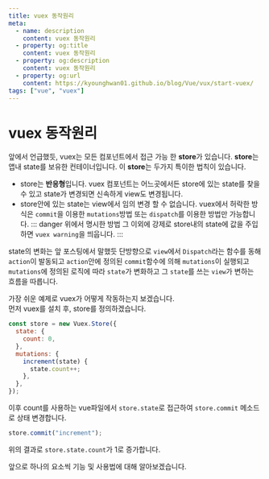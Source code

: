 ```yaml
---
title: vuex 동작원리
meta:
  - name: description
    content: vuex 동작원리
  - property: og:title
    content: vuex 동작원리
  - property: og:description
    content: vuex 동작원리
  - property: og:url
    content: https://kyounghwan01.github.io/blog/Vue/vux/start-vuex/
tags: ["vue", "vuex"]
---
```


# vuex 동작원리

앞에서 언급했듯, vuex는 모든 컴포넌트에서 접근 가능 한 **store**가 있습니다. **store**는 앱내 state를 보유한 컨테이너입니다. 이 **store**는 두가지 특이한 법칙이 있습니다.

- store는 **반응형**입니다. vuex 컴포넌트는 어느곳에서든 store에 있는 state를 찾을 수 있고 state가 변경되면 신속하게 view도 변경됩니다.
- store안에 있는 state는 view에서 임의 변경 할 수 없습니다. vuex에서 허락한 방식은 `commit`을 이용한 `mutations`방법 또는 `dispatch`를 이용한 방법만 가능합니다.
  ::: danger
  위에서 명시한 방법 그 이외에 강제로 store내의 state에 값을 주입하면 `vuex warning`을 띄웁니다.
  :::

state의 변화는 앞 포스팅에서 말했듯 단방향으로 `view`에서 `Dispatch`라는 함수를 동해 `action`이 발동되고 `action`안에 정의된 `commit`함수에 의해 `mutations`이 실행되고 `mutations`에 정의된 로직에 따라 `state`가 변화하고 그 `state`를 쓰는 `view`가 변하는 흐름을 따릅니다.

가장 쉬운 예제로 vuex가 어떻게 작동하는지 보겠습니다.<br>
먼저 vuex를 설치 후, store를 정의하겠습니다.

```js
const store = new Vuex.Store({
  state: {
    count: 0,
  },
  mutations: {
    increment(state) {
      state.count++;
    },
  },
});
```

이후 count를 사용하는 vue파일에서 `store.state`로 접근하여 `store.commit` 메소드로 상태 변경합니다.

```js
store.commit("increment");
```

위의 결과로 `store.state.count`가 1로 증가합니다.

앞으로 하나의 요소씩 기능 및 사용법에 대해 알아보겠습니다.

<TagLinks />

<Disqus />
